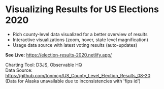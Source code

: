 # Visualizing Results for US Elections 2020

* Rich county-level data visualized for a better overview of results
* Interactive visualizations (zoom, hover, state level magnification)
* Usage data source with latest voting results (auto-updates)

**See Live:** https://election-results-2020.netlify.app/


Charting Tool: D3JS, Observable HQ  
Data Source: https://github.com/tonmcg/US_County_Level_Election_Results_08-20     
(Data for Alaska unavailable due to inconsistencies with 'fips id')


